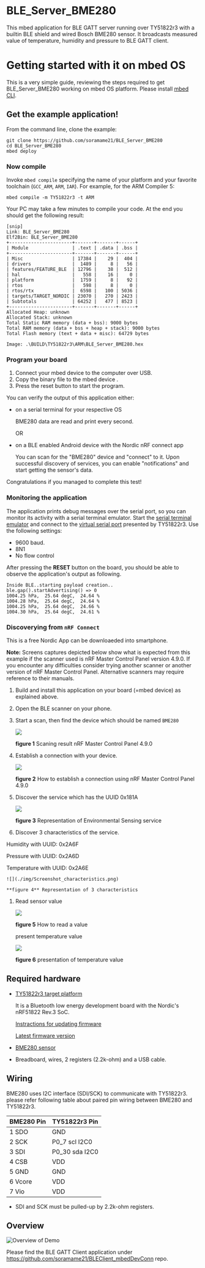 # BLE_Server_BME280
This mbed application for BLE GATT server running over TY51822r3 with a builtin BLE shield and wired Bosch BME280 sensor. It broadcasts measured value of temperature, humidity and pressure to BLE GATT client.

# Getting started with it on mbed OS

This is a very simple guide, reviewing the steps required to get BLE_Server_BME280 working on mbed OS platform.
Please install [mbed CLI](https://github.com/ARMmbed/mbed-cli#installing-mbed-cli).

## Get the example application!

From the command line, clone the example:

```
git clone https://github.com/soramame21/BLE_Server_BME280
cd BLE_Server_BME280
mbed deploy
```

### Now compile

Invoke `mbed compile` specifying the name of your platform and your favorite toolchain (`GCC_ARM`, `ARM`, `IAR`). For example, for the ARM Compiler 5:

```
mbed compile -m TY51822r3 -t ARM
```

Your PC may take a few minutes to compile your code. At the end you should get the following result:

```
[snip]
Link: BLE_Server_BME280
Elf2Bin: BLE_Server_BME280
+-----------------------+-------+-------+------+
| Module                | .text | .data | .bss |
+-----------------------+-------+-------+------+
| Misc                  | 17384 |    29 |  404 |
| drivers               |  1489 |     8 |   56 |
| features/FEATURE_BLE  | 12796 |    38 |  512 |
| hal                   |   558 |    16 |    0 |
| platform              |  1759 |     8 |   92 |
| rtos                  |   598 |     8 |    0 |
| rtos/rtx              |  6598 |   100 | 5036 |
| targets/TARGET_NORDIC | 23070 |   270 | 2423 |
| Subtotals             | 64252 |   477 | 8523 |
+-----------------------+-------+-------+------+
Allocated Heap: unknown
Allocated Stack: unknown
Total Static RAM memory (data + bss): 9000 bytes
Total RAM memory (data + bss + heap + stack): 9000 bytes
Total Flash memory (text + data + misc): 64729 bytes

Image: .\BUILD\TY51822r3\ARM\BLE_Server_BME280.hex
```

### Program your board

1. Connect your mbed device to the computer over USB.
1. Copy the binary file to the mbed device .
1. Press the reset button to start the program.

You can verify the output of this application either:
  - on a serial terminal for your respective OS

    BME280 data are read and print every second.

    OR
  - on a BLE enabled Android device with the Nordic nRF connect app

    You can scan for the "BME280" device and "connect" to it. Upon successful discovery of services, you can enable "notifications" and start getting the sensor's data.


Congratulations if you managed to complete this test!

### Monitoring the application
The application prints debug messages over the serial port, so you can monitor its activity with a serial terminal emulator. Start the [serial terminal emulator](https://developer.mbed.org/handbook/Terminals) and connect to the [virtual serial port](https://developer.mbed.org/handbook/SerialPC#host-interface-and-terminal-applications)
presented by TY51822r3. Use the following settings:

* 9600 baud.
* 8N1
* No flow control

After pressing the **RESET** button on the board, you should be able to observe the application's output as following.

```
Inside BLE..starting payload creation..
ble.gap().startAdvertising() => 0
1004.25 hPa,  25.64 degC,  24.64 %
1004.28 hPa,  25.64 degC,  24.64 %
1004.25 hPa,  25.64 degC,  24.66 %
1004.30 hPa,  25.64 degC,  24.61 %
```

### Discoverying from `nRF Connect`
This is a free Nordic App can be downloaeded into smartphone.

**Note:** Screens captures depicted below show what is expected from this example if the scanner used is nRF Master Control Panel version 4.9.0. If you encounter any difficulties consider trying another scanner or another version of nRF Master Control Panel. Alternative scanners may require reference to their manuals.

1. Build and install this application on your board (=mbed device) as explained above.
1. Open the BLE scanner on your phone.
1. Start a scan, then find the device which should be named `BME280`

    ![](./img/Screenshot_BME280.png)

    **figure 1** Scaning result nRF Master Control Panel 4.9.0

1. Establish a connection with your device.

    ![](./img/Screenshot_BME280-connect.png)

    **figure 2** How to establish a connection using nRF Master Control Panel 4.9.0

1. Discover the service which has the UUID 0x181A

    ![](./img/Screenshot_services.png)

    **figure 3** Representation of Environmental Sensing service

1. Discover 3 characteristics of the service.

  Humidity with UUID: 0x2A6F

  Pressure with UUID: 0x2A6D

  Temperature with UUID: 0x2A6E

    ![](./img/Screenshot_characteristics.png)

    **figure 4** Representation of 3 characteristics

1. Read sensor value

    ![](./img/Screenshot_readvalue.png)

    **figure 5** How to read a value

    present temperature value

    ![](./img/Screenshot_temperature.png)

    **figure 6** presentation of temperature value



## Required hardware
* [TY51822r3 target platform](https://developer.mbed.org/platforms/Switch-Science-mbed-TY51822r3/)

    It is a Bluetooth low energy development board with the Nordic's nRF51822 Rev.3 SoC.

    [Instractions for updating firmware](https://developer.mbed.org/teams/Switch-Science/wiki/Firmware-Switch-Science-mbed-TY51822r3)

    [Latest firmware version](https://developer.mbed.org/media/uploads/asagin/lpc11u35_sscity_if_crc.bin)

* [BME280 sensor](https://developer.mbed.org/components/BME280-Combined-humidity-and-pressure-se/)

* Breadboard, wires, 2 registers (2.2k-ohm) and a USB cable.

## Wiring
BME280 uses I2C interface (SDI/SCK) to communicate with TY51822r3. please refer following table about paired pin wiring between BME280 and TY51822r3.

 | BME280 Pin   | TY51822r3 Pin   |
 |--------------|-----------------|
 |  1  SDO      |      GND        |
 |  2  SCK      |  P0_7 scl I2C0  |
 |  3  SDI      | P0_30 sda I2C0  |
 |  4  CSB      |      VDD        |
 |  5  GND      |      GND        |
 |  6  Vcore    |      VDD        |
 |  7  Vio      |      VDD        |

* SDI and SCK must be pulled-up by 2.2k-ohm registers.


## Overview
![Overview of Demo](./img/myImageBME280.png)



Please find the BLE GATT Client application under https://github.com/soramame21/BLEClient_mbedDevConn repo.
